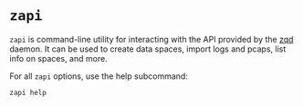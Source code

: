 # `zapi`

`zapi` is command-line utility for interacting with the API provided by the
 [zqd](../../ppl/cmd/zqd/README.md) daemon. It can be used to create data spaces,
 import logs and pcaps, list info on spaces, and more.

For all `zapi` options, use the help subcommand:

```
zapi help
```
